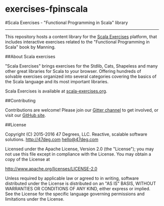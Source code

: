 # exercises-fpinscala

#Scala Exercises - "Functional Programming in Scala" library

------------------------

This repository hosts a content library for the [Scala Exercises](https://www.scala-exercises.org/) platform, that includes interactive exercises related to the "Functional Programming in Scala" book by Manning.

##About Scala exercises

"Scala Exercises" brings exercises for the Stdlib, Cats, Shapeless and many other great libraries for Scala to your browser. Offering hundreds of solvable exercises organized into several categories covering the basics of the Scala language and its most important libraries.

Scala Exercises is available at [scala-exercises.org](https://scala-exercises.org).

##Contributing

Contributions are welcome! Please join our [Gitter channel](https://gitter.im/scala-exercises/scala-exercises)
to get involved, or visit our [GitHub site](https://github.com/scala-exercises).

##License

Copyright (C) 2015-2016 47 Degrees, LLC.
Reactive, scalable software solutions.
http://47deg.com
hello@47deg.com

Licensed under the Apache License, Version 2.0 (the "License");
you may not use this file except in compliance with the License.
You may obtain a copy of the License at

http://www.apache.org/licenses/LICENSE-2.0

Unless required by applicable law or agreed to in writing, software
distributed under the License is distributed on an "AS IS" BASIS,
WITHOUT WARRANTIES OR CONDITIONS OF ANY KIND, either express or implied.
See the License for the specific language governing permissions and
limitations under the License.